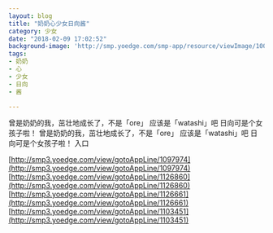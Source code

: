 ```yaml
---
layout: blog
title: "奶奶心少女日向酱"
category: 少女
date: "2018-02-09 17:02:52"
background-image: 'http://smp.yoedge.com/smp-app/resource/viewImage/1002667appline.png'
tags:
- 奶奶
- 心
- 少女
- 日向
- 酱

---
```

曾是奶奶的我，茁壮地成长了，不是「ore」 应该是「watashi」吧 日向可是个女孩子啦！
曾是奶奶的我，茁壮地成长了，不是「ore」 应该是「watashi」吧 日向可是个女孩子啦！
入口

[http://smp3.yoedge.com/view/gotoAppLine/1097974](http://smp3.yoedge.com/view/gotoAppLine/1097974)
[http://smp3.yoedge.com/view/gotoAppLine/1126860](http://smp3.yoedge.com/view/gotoAppLine/1126860)
[http://smp3.yoedge.com/view/gotoAppLine/1126661](http://smp3.yoedge.com/view/gotoAppLine/1126661)
[http://smp3.yoedge.com/view/gotoAppLine/1103451](http://smp3.yoedge.com/view/gotoAppLine/1103451)

        
